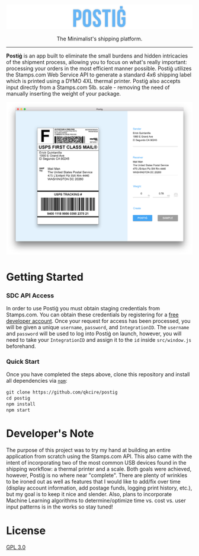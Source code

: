 ![postig logo](./docs/images/title.png?raw=true)

<p align="center">
The Minimalist's shipping platform.
</p>

***

**Postiġ** is an app built to eliminate the small burdens and hidden intricacies of the shipment process, allowing you to focus on what's really important: processing your orders in the most efficient manner possible. Postiġ utilizes the Stamps.com Web Service API to generate a standard 4x6 shipping label which is printed using a DYMO 4XL thermal printer. Postiġ also accepts input directly from a Stamps.com 5lb. scale - removing the need of manually inserting the weight of your package.


![main screen](./docs/images/main.png?raw=true)

# Getting Started
### SDC API Access
In order to use Postiġ you must obtain staging credentials from Stamps.com. You can obtain these credentials by registering for a [free developer account](http://developer.stamps.com/developer/). Once your request for access has been processed, you will be given a unique `username`, `password`, and `IntegrationID`. The `username` and `password` will be used to log into Postiġ on launch, however, you will need to take your `IntegrationID` and assign it to the `id` inside `src/window.js` beforehand.

### Quick Start
Once you have completed the steps above, clone this repository and install all dependencies via [`npm`](https://docs.npmjs.com/):
```
git clone https://github.com/qkcire/postig
cd postig
npm install
npm start
```

# Developer's Note
The purpose of this project was to try my hand at building an entire application from scratch using the Stamps.com API. This also came with the intent of incorporating two of the most common USB devices found in the shipping workflow: a thermal printer and a scale. Both goals were achieved, however, Postiġ is no where near "complete". There are plenty of wrinkles to be ironed out as well as features that I would like to add/fix over time (display account information, add postage funds, logging print history, etc.), but my goal is to keep it nice and slender. Also, plans to incorporate Machine Learning algorithms to determine/optimize time vs. cost vs. user input patterns is in the works so stay tuned!

# License
[GPL 3.0](https://github.com/qkcire/postig/blob/master/LICENSE)
